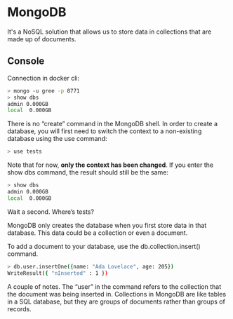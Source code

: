 # MongoDB

It's a NoSQL solution that allows us to store data in collections that are made up of documents.

## Console

Connection in docker cli:

~~~bash
> mongo -u gree -p 8771
> show dbs
admin 0.000GB
local  0.000GB
~~~

There is no “create” command in the MongoDB shell. In order to create a database, you will first need to switch the
context to a non-existing database using the use command:

~~~bash
> use tests
~~~

Note that for now, **only the context has been changed**. If you enter the show dbs command, the result should still be
the same:

~~~bash
> show dbs
admin 0.000GB
local  0.000GB
~~~

Wait a second. Where’s tests?

MongoDB only creates the database when you first store data in that database. This data could be a collection or even a
document.

To add a document to your database, use the db.collection.insert() command.

~~~bash
> db.user.insertOne({name: "Ada Lovelace", age: 205})
WriteResult({ "nInserted" : 1 })
~~~

A couple of notes. The “user” in the command refers to the collection that the document was being inserted in.
Collections in MongoDB are like tables in a SQL database, but they are groups of documents rather than groups of
records.